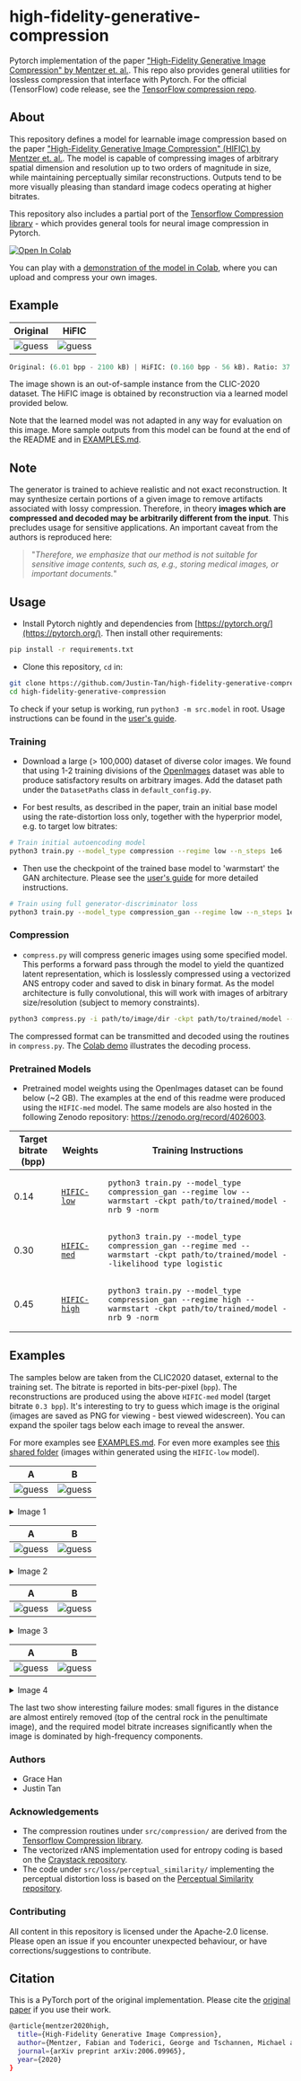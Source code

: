 # high-fidelity-generative-compression

Pytorch implementation of the paper ["High-Fidelity Generative Image Compression" by Mentzer et. al.](https://hific.github.io/). This repo also provides general utilities for lossless compression that interface with Pytorch. For the official (TensorFlow) code release, see the [TensorFlow compression
repo](https://github.com/tensorflow/compression/tree/master/models/hific).

## About

This repository defines a model for learnable image compression based on the paper ["High-Fidelity Generative Image Compression" (HIFIC) by Mentzer et. al.](https://hific.github.io/). The model is capable of compressing images of arbitrary spatial dimension and resolution up to two orders of magnitude in size, while maintaining perceptually similar reconstructions. Outputs tend to be more visually pleasing than standard image codecs operating at higher bitrates.

This repository also includes a partial port of the [Tensorflow Compression library](https://github.com/tensorflow/compression) - which provides general tools for neural image compression in Pytorch.

[![Open In Colab](https://colab.research.google.com/assets/colab-badge.svg)](https://colab.research.google.com/github/Justin-Tan/high-fidelity-generative-compression/blob/master/assets/HiFIC_torch_colab_demo.ipynb)

You can play with a [demonstration of the model in Colab](https://colab.research.google.com/github/Justin-Tan/high-fidelity-generative-compression/blob/master/assets/HiFIC_torch_colab_demo.ipynb), where you can upload and compress your own images.

## Example

Original | HiFIC
:-------------------------:|:-------------------------:
![guess](assets/originals/CLIC2020_5.png) | ![guess](assets/hific/CLIC2020_5_RECON_0.160bpp.png)

```python
Original: (6.01 bpp - 2100 kB) | HiFIC: (0.160 bpp - 56 kB). Ratio: 37.5.
```

The image shown is an out-of-sample instance from the CLIC-2020 dataset. The HiFIC image is obtained by reconstruction via a learned model provided below.

Note that the learned model was not adapted in any way for evaluation on this image. More sample outputs from this model can be found at the end of the README and in [EXAMPLES.md](assets/EXAMPLES.md).

## Note

The generator is trained to achieve realistic and not exact reconstruction. It may synthesize certain portions of a given image to remove artifacts associated with lossy compression. Therefore, in theory **images which are compressed and decoded may be arbitrarily different from the input**. This precludes usage for sensitive applications. An important caveat from the authors is reproduced here: 

> "_Therefore, we emphasize that our method is not suitable for sensitive image contents, such as, e.g., storing medical images, or important documents._" 

## Usage

* Install Pytorch nightly and dependencies from [https://pytorch.org/](https://pytorch.org/). Then install other requirements:

```bash
pip install -r requirements.txt
```

* Clone this repository, `cd` in:

```bash
git clone https://github.com/Justin-Tan/high-fidelity-generative-compression.git
cd high-fidelity-generative-compression
```

To check if your setup is working, run `python3 -m src.model` in root. Usage instructions can be found in the [user's guide](src/README.md).

### Training

* Download a large (> 100,000) dataset of diverse color images. We found that using 1-2 training divisions of the [OpenImages](https://storage.googleapis.com/openimages/web/index.html) dataset was able to produce satisfactory results on arbitrary images. Add the dataset path under the `DatasetPaths` class in `default_config.py`.

* For best results, as described in the paper, train an initial base model using the rate-distortion loss only, together with the hyperprior model, e.g. to target low bitrates:

```bash
# Train initial autoencoding model
python3 train.py --model_type compression --regime low --n_steps 1e6
```

* Then use the checkpoint of the trained base model to 'warmstart' the GAN architecture. Please see the [user's guide](src/README.md) for more detailed instructions.

```bash
# Train using full generator-discriminator loss
python3 train.py --model_type compression_gan --regime low --n_steps 1e6 --warmstart -ckpt path/to/base/checkpoint
```

### Compression

* `compress.py` will compress generic images using some specified model. This performs a forward pass through the model to yield the quantized latent representation, which is losslessly compressed using a vectorized ANS entropy coder and saved to disk in binary format. As the model architecture is fully convolutional, this will work with images of arbitrary size/resolution (subject to memory constraints).

```bash
python3 compress.py -i path/to/image/dir -ckpt path/to/trained/model --reconstruct
```
The compressed format can be transmitted and decoded using the routines in `compress.py`. The [Colab demo](https://colab.research.google.com/github/Justin-Tan/high-fidelity-generative-compression/blob/master/assets/HiFIC_torch_colab_demo.ipynb) illustrates the decoding process.

### Pretrained Models

* Pretrained model weights using the OpenImages dataset can be found below (~2 GB). The examples at the end of this readme were produced using the `HIFIC-med` model. The same models are also hosted in the following Zenodo repository: https://zenodo.org/record/4026003.

| Target bitrate (bpp) | Weights | Training Instructions |
| ----------- | -------------------------------- | ---------------------- |
| 0.14 | [`HIFIC-low`](https://drive.google.com/open?id=1hfFTkZbs_VOBmXQ-M4bYEPejrD76lAY9) | <pre lang=bash>`python3 train.py --model_type compression_gan --regime low --warmstart -ckpt path/to/trained/model -nrb 9 -norm`</pre> |
| 0.30 | [`HIFIC-med`](https://drive.google.com/open?id=1QNoX0AGKTBkthMJGPfQI0dT0_tnysYUb) | <pre lang=bash>`python3 train.py --model_type compression_gan --regime med --warmstart -ckpt path/to/trained/model --likelihood_type logistic`</pre> |
| 0.45 | [`HIFIC-high`](https://drive.google.com/open?id=1BFYpvhVIA_Ek2QsHBbKnaBE8wn1GhFyA) | <pre lang=bash>`python3 train.py --model_type compression_gan --regime high --warmstart -ckpt path/to/trained/model -nrb 9 -norm`</pre> |

## Examples

The samples below are taken from the CLIC2020 dataset, external to the training set. The bitrate is reported in bits-per-pixel (`bpp`). The reconstructions are produced using the above `HIFIC-med` model (target bitrate `0.3 bpp`). It's interesting to try to guess which image is the original (images are saved as PNG for viewing - best viewed widescreen). You can expand the spoiler tags below each image to reveal the answer.

For more examples see [EXAMPLES.md](assets/EXAMPLES.md). For even more examples see [this shared folder](https://drive.google.com/drive/folders/1lH1pTmekC1jL-gPi1fhEDuyjhfe5x6WG) (images within generated using the `HIFIC-low` model).

A             |  B
:-------------------------:|:-------------------------:
![guess](assets/originals/CLIC2020_3.png) | ![guess](assets/hific/CLIC2020_3_RECON_0.269bpp.png)

<details>

  <summary>Image 1</summary>

  ```python
  Original: A (11.8 bpp) | HIFIC: B (0.269 bpp). Ratio: 43.8
  ```

</details>

A             |  B
:-------------------------:|:-------------------------:
![guess](assets/originals/CLIC2020_20.png) | ![guess](assets/hific/CLIC2020_20_RECON_0.330bpp.png)

<details>

  <summary>Image 2</summary>

  ```python
  Original: A (14.6 bpp) | HIFIC: B (0.330 bpp). Ratio: 44.2
  ```

</details>

A | B
:-------------------------:|:-------------------------:
![guess](assets/originals/CLIC2020_18.png) | ![guess](assets/hific/CLIC2020_18_RECON_0.209bpp.png)

<details>

  <summary>Image 3</summary>

  ```python
  Original: A (12.3 bpp) | HIFIC: B (0.209 bpp). Ratio: 58.9
  ```

</details>

A             |  B
:-------------------------:|:-------------------------:
![guess](assets/hific/CLIC2020_19_RECON_0.565bpp.png) | ![guess](assets/originals/CLIC2020_19.png)

<details>

  <summary>Image 4</summary>

  ```python
  Original: B (19.9 bpp) | HIFIC: A (0.565 bpp). Ratio: 35.2
  ```

</details>

The last two show interesting failure modes: small figures in the distance are almost entirely removed (top of the central rock in the penultimate image), and the required model bitrate increases significantly when the image is dominated by high-frequency components.

### Authors

* Grace Han
* Justin Tan

### Acknowledgements

* The compression routines under `src/compression/` are derived from the [Tensorflow Compression library](https://github.com/tensorflow/compression).
* The vectorized rANS implementation used for entropy coding is based on the [Craystack repository](https://github.com/j-towns/craystack).
* The code under `src/loss/perceptual_similarity/` implementing the perceptual distortion loss is based on the [Perceptual Similarity repository](https://github.com/richzhang/PerceptualSimilarity).

### Contributing

All content in this repository is licensed under the Apache-2.0 license. Please open an issue if you encounter unexpected behaviour, or have corrections/suggestions to contribute.

## Citation

This is a PyTorch port of the original implementation. Please cite the [original paper](https://arxiv.org/abs/2006.09965) if you use their work.

```bash
@article{mentzer2020high,
  title={High-Fidelity Generative Image Compression},
  author={Mentzer, Fabian and Toderici, George and Tschannen, Michael and Agustsson, Eirikur},
  journal={arXiv preprint arXiv:2006.09965},
  year={2020}
}
```
